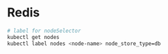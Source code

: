 # Redis

```bash
# label for nodeSelector
kubectl get nodes
kubectl label nodes <node-name> node_store_type=db
```
